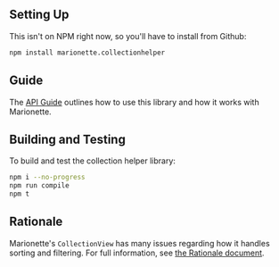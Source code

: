 ## Setting Up

This isn't on NPM right now, so you'll have to install from Github:

```bash
npm install marionette.collectionhelper
```

## Guide

The [API Guide](./api) outlines how to use this library and how it works
with Marionette.

## Building and Testing

To build and test the collection helper library:

```bash
npm i --no-progress
npm run compile
npm t
```

## Rationale

Marionette's `CollectionView` has many issues regarding how it handles sorting
and filtering. For full information, see
[the Rationale document](./rationale).
